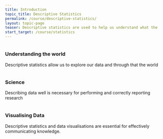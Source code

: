 ```yaml
---
title: Introduction
topic_title: Descriptive Statistics
permalink: /course/descriptive-statistics/
layout: topic-page
teaser: Descriptive statistics are used to help us understand what the data we have actually is.
start_target: /course/statistics
---
```


<div class="col-sm-4">
    <h1 class="text-center"><i class="fa fa-search" aria-hidden="true"></i></h1>
    <h3 class="text-center">Understanding the world</h3>
    <p>Descriptive statistics allow us to explore our data and through that the world</p>
</div>

<div class="col-sm-4">
    <h1 class="text-center"><i class="fa fa-flask" aria-hidden="true"></i></h1>
    <h3 class="text-center">Science</h3>
    <p>Describing data well is necessary for performing and correctly reporting research</p>
</div>

<div class="col-sm-4">
    <h1 class="text-center"><i class="fa fa-pie-chart" aria-hidden="true"></i></h1>
    <h3 class="text-center">Visualising Data</h3>
    <p>Descriptive statistics and data visualisations are essential for effectively communicating knowledge.</p>
</div>